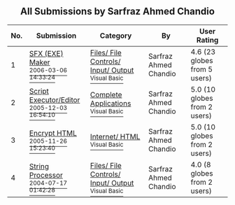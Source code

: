﻿<div align="center">

## All Submissions by Sarfraz Ahmed Chandio

</div>

No.  | Submission | Category | By   | User Rating
---- | ---------- | -------- | ---- | -----------
1 | [SFX \(EXE\) Maker<br /><sup>2006-03-06 14:33:24</sup>](https://github.com/Planet-Source-Code/sarfraz-ahmed-chandio-sfx-exe-maker__1-64561) | [Files/ File Controls/ Input/ Output<br /><sup>Visual Basic</sup>](../ByCategory/files-file-controls-input-output__1-3.md) | Sarfraz Ahmed Chandio | 4.6 (23 globes from 5 users)
2 | [Script Executor/Editor<br /><sup>2005-12-03 16:54:10</sup>](https://github.com/Planet-Source-Code/sarfraz-ahmed-chandio-script-executor-editor__1-64524) | [Complete Applications<br /><sup>Visual Basic</sup>](../ByCategory/complete-applications__1-27.md) | Sarfraz Ahmed Chandio | 5.0 (10 globes from 2 users)
3 | [Encrypt HTML<br /><sup>2005-11-26 15:23:40</sup>](https://github.com/Planet-Source-Code/sarfraz-ahmed-chandio-encrypt-html__1-64560) | [Internet/ HTML<br /><sup>Visual Basic</sup>](../ByCategory/internet-html__1-34.md) | Sarfraz Ahmed Chandio | 5.0 (10 globes from 2 users)
4 | [String Processor<br /><sup>2004-07-17 01:42:28</sup>](https://github.com/Planet-Source-Code/sarfraz-ahmed-chandio-string-processor__1-64566) | [Files/ File Controls/ Input/ Output<br /><sup>Visual Basic</sup>](../ByCategory/files-file-controls-input-output__1-3.md) | Sarfraz Ahmed Chandio | 4.0 (8 globes from 2 users)
